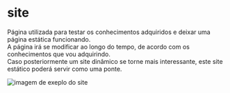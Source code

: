 # site
 Página utilizada para testar os conhecimentos adquiridos e deixar uma página estática funcionando. <br>
 A página irá se modificar ao longo do tempo, de acordo com os conhecimentos que vou adquirindo. <br>
 Caso posteriormente um site dinâmico se torne mais interessante, este site estático poderá servir como uma ponte.

 <img src="./projects/site/versions/v1/v1.gif" alt="imagem de exeplo do site">
